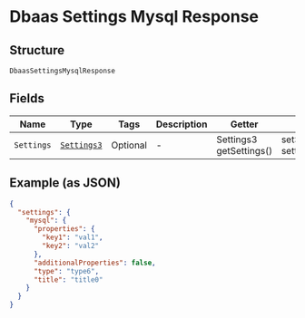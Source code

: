 
# Dbaas Settings Mysql Response

## Structure

`DbaasSettingsMysqlResponse`

## Fields

| Name | Type | Tags | Description | Getter | Setter |
|  --- | --- | --- | --- | --- | --- |
| `Settings` | [`Settings3`](../../doc/models/settings-3.md) | Optional | - | Settings3 getSettings() | setSettings(Settings3 settings) |

## Example (as JSON)

```json
{
  "settings": {
    "mysql": {
      "properties": {
        "key1": "val1",
        "key2": "val2"
      },
      "additionalProperties": false,
      "type": "type6",
      "title": "title0"
    }
  }
}
```


